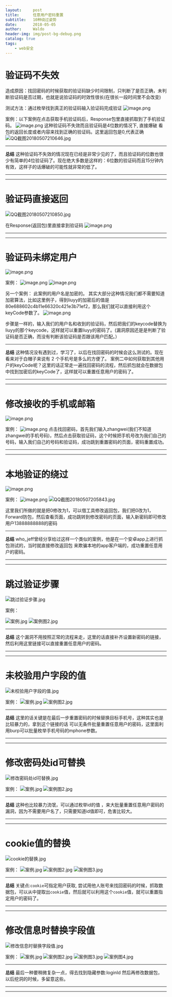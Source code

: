 ```yaml
---
layout:     post
title:      任意用户密码重置
subtitle:   10种绕过姿势
date:       2018-05-05
author:     Waldo
header-img: img/post-bg-debug.png
catalog: true
tags:
    - web安全
---
```


# 验证码不失效
造成原因：找回密码的时候获取的验证码缺少时间限制，只判断了是否正确，未判断验证码是否过期，也就是说验证码的时效性很长(在很长一段时间里不会改变)

测试方法：通过枚举找到真正的验证码输入验证码完成验证
![image.png](https://upload-images.jianshu.io/upload_images/7216746-7f8fdb1dcf6606f3.png?imageMogr2/auto-orient/strip%7CimageView2/2/w/1240)


案例：以下案例在点击获取手机验证码后，Response包里直接抓取到了手机验证码。
![image.png](https://upload-images.jianshu.io/upload_images/7216746-dbbbc98ad411fabb.png?imageMogr2/auto-orient/strip%7CimageView2/2/w/1240)
这种验证码不失效而且验证码是4位数的情况下, 直接爆破 看包的返回长度或者内容来找到正确的验证码。这里返回包是0,代表正确
![QQ截图20180507210646.jpg](https://upload-images.jianshu.io/upload_images/7216746-7fbb2de1ffd00284.jpg?imageMogr2/auto-orient/strip%7CimageView2/2/w/1240)

---

**总结**
这种验证码不失效的情况现在已经是非常少见的了，而且验证码的位数也很少有简单的4位验证码了。现在绝大多数是这样的：6位数的验证码而且15分钟内有效，这样子的话爆破的可能性就非常的低了。

---
---

# 验证码直接返回
![QQ截图20180507210850.jpg](https://upload-images.jianshu.io/upload_images/7216746-5a2d852c275e0543.jpg?imageMogr2/auto-orient/strip%7CimageView2/2/w/1240)

在Response(返回包)里直接拿到验证码
![image.png](https://upload-images.jianshu.io/upload_images/7216746-03bc1879eb39c634.png?imageMogr2/auto-orient/strip%7CimageView2/2/w/1240)

---
---

# 验证码未绑定用户
![image.png](https://upload-images.jianshu.io/upload_images/7216746-924a5b2c38ae98d2.png?imageMogr2/auto-orient/strip%7CimageView2/2/w/1240)

案例：
![image.png](https://upload-images.jianshu.io/upload_images/7216746-38ad2ff2355a3e9b.png?imageMogr2/auto-orient/strip%7CimageView2/2/w/1240)
![image.png](https://upload-images.jianshu.io/upload_images/7216746-4cefd5ac2e08e6dd.png?imageMogr2/auto-orient/strip%7CimageView2/2/w/1240)

另一个案例：
此案例的用户名是加密的。
其实大部分这种情况我们都不需要知道加密算法，比如这里例子，得到liuyy的加密后的值是80e688602c4b11e66320c421e3b71ef2，那么我们就可以直接利用这个keyCode参数了。
![image.png](https://upload-images.jianshu.io/upload_images/7216746-35a19aa6933fdc1c.png?imageMogr2/auto-orient/strip%7CimageView2/2/w/1240)

步骤是一样的，输入我们的用户名和收到的验证码，然后把我们的keycode替换为liuyy的那个keycode，这样就可以重置liuyy的密码了。(漏洞原因还是是判断了验证码是否正确，而没有判断该验证码是否跟该用户匹配。）

---

**总结**
这种情况没有遇到过，学习了，以后在找回密码的时候会这么测试的。现在看来对于白帽子来说有 2 个手机号是多么的方便了。
案例二中如何获取到其他用户的keyCode呢？这里的话正常走一遍找回密码的流程，然后抓包就会在数据包中找到加密后的keyCode了，这样就可以重置任意用户的密码了。

---
---

#  修改接收的手机或邮箱
![image.png](https://upload-images.jianshu.io/upload_images/7216746-a162480893b7e936.png?imageMogr2/auto-orient/strip%7CimageView2/2/w/1240)

案例：
![image.png](https://upload-images.jianshu.io/upload_images/7216746-01f1228d78a6d7c4.png?imageMogr2/auto-orient/strip%7CimageView2/2/w/1240)
点击找回密码，首先我们输入zhangwei(我们不知道zhangwei的手机号码)，然后点击获取验证码，这个时候把手机号改为我们自己的号码，输入我们自己的号码和验证码，成功跳到重置密码的页面，密码重置成功。

---
---

# 本地验证的绕过
![image.png](https://upload-images.jianshu.io/upload_images/7216746-cbb3173d74604264.png?imageMogr2/auto-orient/strip%7CimageView2/2/w/1240)

案例：
![image.png](https://upload-images.jianshu.io/upload_images/7216746-b5c453908e283a74.png?imageMogr2/auto-orient/strip%7CimageView2/2/w/1240)
![QQ截图20180507205843.jpg](https://upload-images.jianshu.io/upload_images/7216746-d5c32871d79e8f9e.jpg?imageMogr2/auto-orient/strip%7CimageView2/2/w/1240)

这里我们所做的就是把0修改为1，可以借工具修改返回包，我们把0改为1，Forward防包，然后查看页面，成功跳转到修改密码的页面，输入新密码即可修改用户13888888888的密码

---

**总结**
who_jeff曾经分享给过这样一个类似的案例，他是在一个安卓app上进行抓包测试的，当时就直接修改返回包 来欺骗本地的app客户端的，成功重置任意用户的密码。

---
---

# 跳过验证步骤
![跳过验证步骤.jpg](https://upload-images.jianshu.io/upload_images/7216746-1ed6891ef21f6e90.jpg?imageMogr2/auto-orient/strip%7CimageView2/2/w/1240)

案例：

![案例.jpg](https://upload-images.jianshu.io/upload_images/7216746-86b4fc599d4d4dc9.jpg?imageMogr2/auto-orient/strip%7CimageView2/2/w/1240)
![案例图2.jpg](https://upload-images.jianshu.io/upload_images/7216746-30a865a3fb363fa1.jpg?imageMogr2/auto-orient/strip%7CimageView2/2/w/1240)

---

**总结**
这个漏洞不用按照正常的流程来走，这里的话直接补齐设置新密码的链接，然后利用这里链接可以直接重置任意用户的密码。

---
---

# 未校验用户字段的值
![未校验用户字段的值.jpg](https://upload-images.jianshu.io/upload_images/7216746-8a00da0ac2631fa9.jpg?imageMogr2/auto-orient/strip%7CimageView2/2/w/1240)

案例：
![案例.jpg](https://upload-images.jianshu.io/upload_images/7216746-6076fa02041787ac.jpg?imageMogr2/auto-orient/strip%7CimageView2/2/w/1240)
![案例图2.jpg](https://upload-images.jianshu.io/upload_images/7216746-70e5bb9cd7ef7558.jpg?imageMogr2/auto-orient/strip%7CimageView2/2/w/1240)

---

**总结**
这里的话关键是在最后一步重置密码的时候替换目标手机号，这种其实也是比较暴力的，拿到这个链接的话 可以无条件批量重置任意用户的密码，这里面利用burp可以批量枚举手机号码的mphone参数。

---
---

# 修改密码处id可替换
![修改密码处id可替换.jpg](https://upload-images.jianshu.io/upload_images/7216746-527aac5bd83048fe.jpg?imageMogr2/auto-orient/strip%7CimageView2/2/w/1240)

案例：
![案例.jpg](https://upload-images.jianshu.io/upload_images/7216746-3dfeba5f21ca2fd5.jpg?imageMogr2/auto-orient/strip%7CimageView2/2/w/1240)
![案例图2.jpg](https://upload-images.jianshu.io/upload_images/7216746-3c14bcfa0acb18c8.jpg?imageMogr2/auto-orient/strip%7CimageView2/2/w/1240)

---

**总结**
这种也比较暴力流氓，可以通过枚举id的值 ，来大批量重置任意用户密码的漏洞，因为不需要用户名了，只需要知道id值即可，危害比较大。

---
---

# cookie值的替换
![cookie的替换.jpg](https://upload-images.jianshu.io/upload_images/7216746-3e229afce6e64db3.jpg?imageMogr2/auto-orient/strip%7CimageView2/2/w/1240)

案例：
![案例.jpg](https://upload-images.jianshu.io/upload_images/7216746-0b73f72efa15f280.jpg?imageMogr2/auto-orient/strip%7CimageView2/2/w/1240)
![案例图2.jpg](https://upload-images.jianshu.io/upload_images/7216746-935908c45d35bcd9.jpg?imageMogr2/auto-orient/strip%7CimageView2/2/w/1240)
![案例图3.jpg](https://upload-images.jianshu.io/upload_images/7216746-6a5f4ba2c95f4578.jpg?imageMogr2/auto-orient/strip%7CimageView2/2/w/1240)

---

**总结**
关键点:`cookie`可指定用户获取, 尝试用他人账号来找回密码的时候，抓取数据包，可以从中提取出`cookie`值，然后就可以利用这个`cookie`值，就可以重置指定用户的密码了。

---
---

# 修改信息时替换字段值
![修改信息时替换字段值.jpg](https://upload-images.jianshu.io/upload_images/7216746-174f7963a6fe2c5b.jpg?imageMogr2/auto-orient/strip%7CimageView2/2/w/1240)

案例：
![案例.jpg](https://upload-images.jianshu.io/upload_images/7216746-a706e227504ac6fc.jpg?imageMogr2/auto-orient/strip%7CimageView2/2/w/1240)
![案例图2.jpg](https://upload-images.jianshu.io/upload_images/7216746-46b90a0e539f5a0b.jpg?imageMogr2/auto-orient/strip%7CimageView2/2/w/1240)
![案例图3.jpg](https://upload-images.jianshu.io/upload_images/7216746-7880bdc4f34b7954.jpg?imageMogr2/auto-orient/strip%7CimageView2/2/w/1240)
![案例图4.jpg](https://upload-images.jianshu.io/upload_images/7216746-9cdd703bacbe29f5.jpg?imageMogr2/auto-orient/strip%7CimageView2/2/w/1240)

---

**总结**
最后一种要稍微复杂一点，得去找到隐藏参数:loginId 然后再修改数据包，以后挖洞的时候，多留意这些。

---
---
